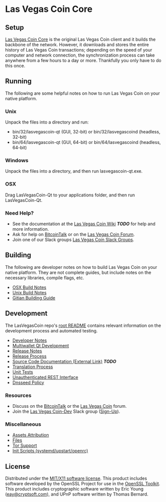 Las Vegas Coin Core
=====================

Setup
---------------------
[Las Vegas Coin Core](http://lasvegascoin.org/wallet) is the original Las Vegas Coin client and it builds the backbone of the network. However, it downloads and stores the entire history of Las Vegas Coin transactions; depending on the speed of your computer and network connection, the synchronization process can take anywhere from a few hours to a day or more. Thankfully you only have to do this once.

Running
---------------------
The following are some helpful notes on how to run Las Vegas Coin on your native platform.

### Unix

Unpack the files into a directory and run:

- bin/32/lasvegascoin-qt (GUI, 32-bit) or bin/32/lasvegascoind (headless, 32-bit)
- bin/64/lasvegascoin-qt (GUI, 64-bit) or bin/64/lasvegascoind (headless, 64-bit)

### Windows

Unpack the files into a directory, and then run lasvegascoin-qt.exe.

### OSX

Drag LasVegasCoin-Qt to your applications folder, and then run LasVegasCoin-Qt.

### Need Help?

* See the documentation at the [Las Vegas Coin Wiki](https://en.bitcoin.it/wiki/Main_Page) ***TODO***
for help and more information.
* Ask for help on [BitcoinTalk](https://bitcointalk.org/index.php?topic=1262920.0) or on the [Las Vegas Coin Forum](http://forum.lasvegascoin.org/).
* Join one of our Slack groups [Las Vegas Coin Slack Groups](https://lasvegascoin.org/slack-logins/).

Building
---------------------
The following are developer notes on how to build Las Vegas Coin on your native platform. They are not complete guides, but include notes on the necessary libraries, compile flags, etc.

- [OSX Build Notes](build-osx.md)
- [Unix Build Notes](build-unix.md)
- [Gitian Building Guide](gitian-building.md)

Development
---------------------
The LasVegasCoin repo's [root README](https://github.com/LasVegasCoin-Project/LasVegasCoin/blob/master/README.md) contains relevant information on the development process and automated testing.

- [Developer Notes](developer-notes.md)
- [Multiwallet Qt Development](multiwallet-qt.md)
- [Release Notes](release-notes.md)
- [Release Process](release-process.md)
- [Source Code Documentation (External Link)](https://dev.visucore.com/bitcoin/doxygen/) ***TODO***
- [Translation Process](translation_process.md)
- [Unit Tests](unit-tests.md)
- [Unauthenticated REST Interface](REST-interface.md)
- [Dnsseed Policy](dnsseed-policy.md)

### Resources

* Discuss on the [BitcoinTalk](https://bitcointalk.org/index.php?topic=1262920.0) or the [Las Vegas Coin](http://forum.lasvegascoin.org/) forum.
* Join the [Las Vegas Coin-Dev](https://lasvegascoin-dev.slack.com/) Slack group ([Sign-Up](https://lasvegascoin-dev.herokuapp.com/)).

### Miscellaneous
- [Assets Attribution](assets-attribution.md)
- [Files](files.md)
- [Tor Support](tor.md)
- [Init Scripts (systemd/upstart/openrc)](init.md)

License
---------------------
Distributed under the [MIT/X11 software license](http://www.opensource.org/licenses/mit-license.php).
This product includes software developed by the OpenSSL Project for use in the [OpenSSL Toolkit](https://www.openssl.org/). This product includes
cryptographic software written by Eric Young ([eay@cryptsoft.com](mailto:eay@cryptsoft.com)), and UPnP software written by Thomas Bernard.
